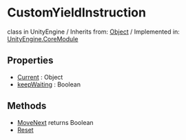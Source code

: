 # CustomYieldInstruction
class in UnityEngine
 / Inherits from: <a href="https://docs.unity3d.com/6000.0/Documentation/ScriptReference/Object.html">Object</a> / Implemented in: <a href="https://docs.unity3d.com/6000.0/Documentation/ScriptReference/UnityEngine.CoreModule.html">UnityEngine.CoreModule</a>
## Properties
- <a href="https://docs.unity3d.com/6000.0/Documentation/ScriptReference/CustomYieldInstruction-Current.html">Current</a> : Object
- <a href="https://docs.unity3d.com/6000.0/Documentation/ScriptReference/CustomYieldInstruction-keepWaiting.html">keepWaiting</a> : Boolean
## Methods
- <a href="https://docs.unity3d.com/6000.0/Documentation/ScriptReference/CustomYieldInstruction.MoveNext.html">MoveNext</a> returns Boolean
- <a href="https://docs.unity3d.com/6000.0/Documentation/ScriptReference/CustomYieldInstruction.Reset.html">Reset</a>
